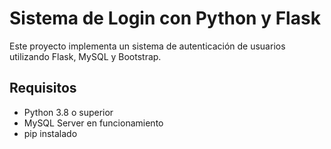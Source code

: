 # Sistema de Login con Python y Flask

Este proyecto implementa un sistema de autenticación de usuarios utilizando Flask, MySQL y Bootstrap.

## Requisitos

- Python 3.8 o superior
- MySQL Server en funcionamiento
- pip instalado


